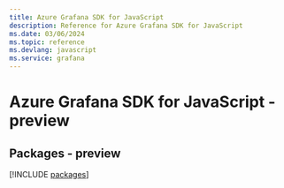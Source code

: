 ```yaml
---
title: Azure Grafana SDK for JavaScript
description: Reference for Azure Grafana SDK for JavaScript
ms.date: 03/06/2024
ms.topic: reference
ms.devlang: javascript
ms.service: grafana
---
```

# Azure Grafana SDK for JavaScript - preview
## Packages - preview
[!INCLUDE [packages](grafana-index.md)]